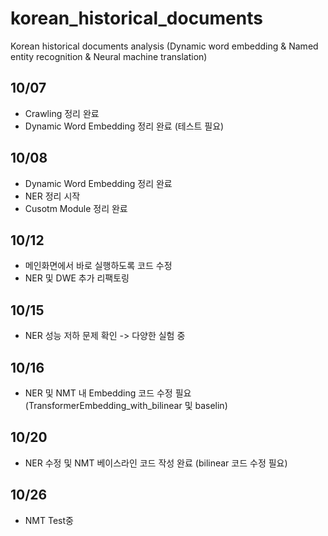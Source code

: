 # korean_historical_documents
Korean historical documents analysis (Dynamic word embedding &amp; Named entity recognition &amp; Neural machine translation)

## 10/07

* Crawling 정리 완료
* Dynamic Word Embedding 정리 완료 (테스트 필요)

## 10/08

* Dynamic Word Embedding 정리 완료
* NER 정리 시작
* Cusotm Module 정리 완료

## 10/12

* 메인화면에서 바로 실행하도록 코드 수정
* NER 및 DWE 추가 리팩토링

## 10/15

* NER 성능 저하 문제 확인 -> 다양한 실험 중

## 10/16

* NER 및 NMT 내 Embedding 코드 수정 필요 (TransformerEmbedding_with_bilinear 및 baselin)

## 10/20

* NER 수정 및 NMT 베이스라인 코드 작성 완료 (bilinear 코드 수정 필요)

## 10/26

* NMT Test중